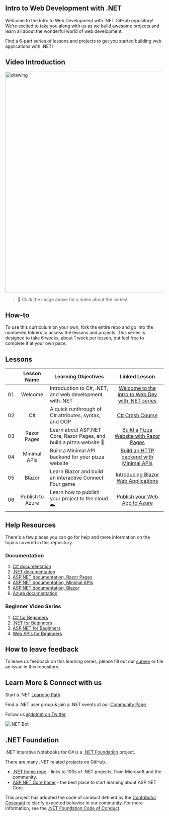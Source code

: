 ## Intro to Web Development with .NET 
Welcome to the Intro to Web Development with .NET GitHub repository! We’re excited to take you along with us as we build awesome projects and learn all about the wonderful world of web development.

Find a 6-part series of lessons and projects to get you started building web applications with .NET! 

## Video Introduction
[<img src="/images/intro-thumbnail.jpg" alt="drawing" width="700"/>](https://www.youtube.com/watch?v=joKb1gvzP9U "Intro to .NET Web Dev")
> 🎥 Click the image above for a video about the series!

## How-to 
To use this curriculum on your own, fork the entire repo and go into the numbered folders to access the lessons and projects. This series is designed to take 6 weeks, about 1 week per lesson, but feel free to complete it at your own pace.  

## Lessons 
|     |                       Lesson Name                       | Learning Objectives                                                                                                                 |                                                         Linked Lesson                                                          | 
| :-: | :------------------------------------------------------: | ----------------------------------------------------------------------------------------------------------------------------------- | :----------------------------------------------------------------------------------------------------------------------------: | 
| 01  |                     Welcome                      |           Introduction to C#, .NET, and web development with .NET           | [Welcome to the Intro to Web Dev with .NET series](/intro-to-dotnet-web-dev/1-welcome/README.md) | 
| 02  |                     C#                      |             A quick runthrough of C# attributes, syntax, and OOP             |                            [C# Crash Course](/intro-to-dotnet-web-dev/2-csharp/README.md)                             | 
| 03  |                     Razor Pages                      |                             Learn about ASP.NET Core, Razor Pages, and build a pizza website 🍕                              |                       [Build a Pizza Website with Razor Pages](/intro-to-dotnet-web-dev/3-razor-pages/README.md)                       | 
| 04  |                        Minimal APIs                         |                         Build a Minimal API backend for your pizza website                          |                                       [Build an HTTP backend with Minimal APIs](/intro-to-dotnet-web-dev/4-minimal-api/README.md)                                        | 
| 05  |                        Blazor                         |                         Learn Blazor and build an interactive Connect Four game                          |                              [Introducing Blazor Web Applications](/intro-to-dotnet-web-dev/5-blazor/README.md)                               | 
| 06  |                        Publish to Azure                         |                        Learn how to publish your project to the cloud☁️                        |                                 [Publish your Web App to Azure](/intro-to-dotnet-web-dev/6-publish/README.md)                                  | 
 
 

## Help Resources 
There's a few places you can go for help and more information on the topics covered in this repository.
### Documentation
1. [C# documentation](https://aka.ms/WebLearningSeries-git-csharpDocs)
1. [.NET documentation](https://aka.ms/WebLearningSeries-git-dotnetDocs)
1. [ASP.NET documentation, Razor Pages](https://aka.ms/WebLearningSeries-git-razorDocs)
1. [ASP.NET documentation, Minimal APIs](https://aka.ms/WebLearningSeries-git-minapiDocs)
1. [ASP.NET documentation, Blazor](https://aka.ms/WebLearningSeries-git-blazorDocs)
1. [Azure documentation](https://aka.ms/WebLearningSeries-git-azureDocs)

### Beginner Video Series
1. [C# for Beginners](https://aka.ms/WebLearningSeries-git-csharpvids)
1. [.NET for Beginners](https://aka.ms/WebLearningSeries-git-dotnetvids)
1. [ASP.NET for Beginners](https://aka.ms/WebLearningSeries-git-aspvids)
1. [Web APIs for Beginners](https://aka.ms/WebLearningSeries-git-apivids)

## How to leave feedback 
To leave us feedback on this learning series, please fill out our [survey](https://aka.ms/WebLearningSeries-git-survey) or file an issue in this repository.
 

## Learn More & Connect with us 

Start a .NET [Learning Path](https://aka.ms/WebLearningSeries-git-MSLearn)

Find a .NET user group & join a .NET events at our [Community Page](https://aka.ms/WebLearningSeries-git-community).

Follow us [@dotnet on Twitter](https://aka.ms/WebLearningSeries-git-twitter)

![.NET Bot](/images/dotnet-bot_jetpack-faceing-right.svg)


## .NET Foundation

.NET Interative Notebooks for C# is a [.NET Foundation](https://www.dotnetfoundation.org/projects) project.

There are many .NET related projects on GitHub.

- [.NET home repo](https://github.com/Microsoft/dotnet) - links to 100s of .NET projects, from Microsoft and the community.
- [ASP.NET Core home](https://docs.microsoft.com/aspnet/core/) - the best place to start learning about ASP.NET Core.

This project has adopted the code of conduct defined by the [Contributor Covenant](http://contributor-covenant.org/) to clarify expected behavior in our community. For more information, see the [.NET Foundation Code of Conduct](http://www.dotnetfoundation.org/code-of-conduct).
